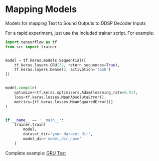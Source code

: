 # Mapping Models

Models for mapping Text to Sound Outputs to DDSP Decoder Inputs

For a rapid experiment, just use the included trainer script. For example:

```python
import tensorflow as tf
from src import trainer


model = tf.keras.models.Sequential([
    tf.keras.layers.GRU(32, return_sequences=True),
    tf.keras.layers.Dense(2, activation='tanh')
])


model.compile(
    optimizer=tf.keras.optimizers.Adam(learning_rate=0.01),
    loss=tf.keras.losses.MeanAbsoluteError(),
    metrics=[tf.keras.losses.MeanSquaredError()]
)


if __name__ == '__main__':
    trainer.train(
        model,
        dataset_dir='your_dataset_dir',
        model_dir='model_dir_name'
    )

```
Complete example: [GRU Test](src/gru_test_model.py)
